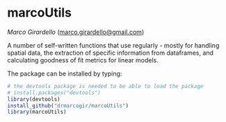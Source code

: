 # marcoUtils
*Marco Girardello* (marco.girardello@gmail.com) 

A number of self-written functions that use regularly - mostly for handling spatial data, the extraction of specific information from dataframes, and calculating goodness of fit metrics for linear models.


The package can be installed by typing:

```r
# the devtools package is needed to be able to load the package
# install.packages("devtools")
library(devtools)
install_github("drmarcogir/marcoUtils")
library(marcoUtils)
``` 




